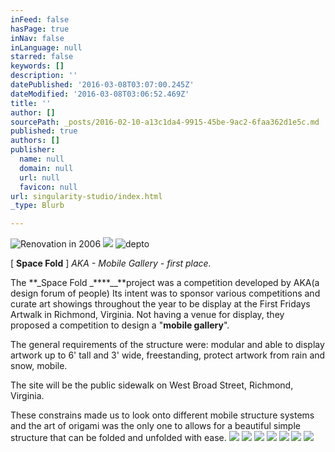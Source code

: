 ```yaml
---
inFeed: false
hasPage: true
inNav: false
inLanguage: null
starred: false
keywords: []
description: ''
datePublished: '2016-03-08T03:07:00.245Z'
dateModified: '2016-03-08T03:06:52.469Z'
title: ''
author: []
sourcePath: _posts/2016-02-10-a13c1da4-9915-45be-9ac2-6faa362d1e5c.md
published: true
authors: []
publisher:
  name: null
  domain: null
  url: null
  favicon: null
url: singularity-studio/index.html
_type: Blurb

---
```

![Renovation in 2006](https://s3-us-west-2.amazonaws.com/the-grid-img/p/102e7c6f88c6a6f17f30667bb81fd50b6cce048d.jpg)
![](https://the-grid-user-content.s3-us-west-2.amazonaws.com/00cc9aa0-3add-41e8-acba-9a923daac462.png)
![depto](https://s3-us-west-2.amazonaws.com/the-grid-img/p/ee977efa0bed02f31d891bfae0f13f1143a83eed.jpg)

\[ **Space Fold** \] _AKA - Mobile Gallery - first place._

The **_Space Fold _****__**project was a competition developed by AKA(a design forum of people) Its intent was to sponsor various competitions and curate art showings throughout the year to be display at the First Fridays Artwalk in Richmond, Virginia. Not having a venue for display, they proposed a competition to design a "**mobile gallery**".

The general requirements of the structure were: modular and able to display artwork up to 6' tall and 3' wide, freestanding, protect artwork from rain and snow, mobile.

The site will be the public sidewalk on West Broad Street, Richmond, Virginia.

These constrains made us to look onto different mobile structure systems and the art of origami was the only one to allows for a beautiful simple structure that can be folded and unfolded with ease.
![](https://s3-us-west-2.amazonaws.com/the-grid-img/p/85b6b7331e9cdb06bc77552054ebde7f79988857.jpg)
![](https://s3-us-west-2.amazonaws.com/the-grid-img/p/8768fcc4de64c3e1abf5cad13a1ca9ca548b617f.jpg)
![](https://s3-us-west-2.amazonaws.com/the-grid-img/p/4c85d73559a72575a19c2e168d4bf01cbfa85f95.jpg)
![](https://the-grid-user-content.s3-us-west-2.amazonaws.com/c78cf6eb-fc8e-4ef8-a6c6-59ab0c846f98.jpg)
![](https://the-grid-user-content.s3-us-west-2.amazonaws.com/a5152d47-daed-414e-9eea-c418c0ef221e.jpg)
![](https://the-grid-user-content.s3-us-west-2.amazonaws.com/7ad70585-2d2d-4dd9-85c1-3fe539218a42.png)
![](https://the-grid-user-content.s3-us-west-2.amazonaws.com/2b1d934d-9f6d-4884-9c87-6382566cf08c.png)